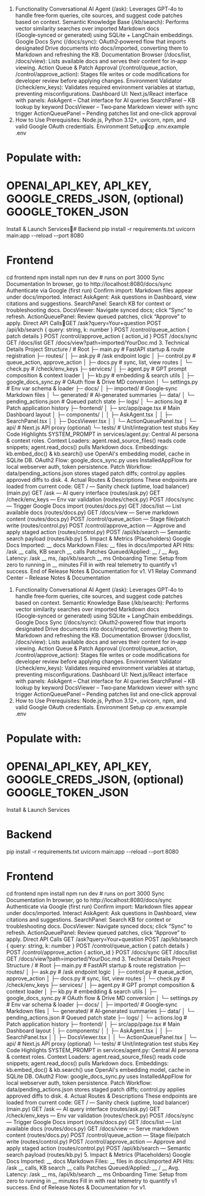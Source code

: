 1. Functionality
Conversational AI Agent (/ask): Leverages GPT‑4o to handle free‑form queries, cite sources, and suggest code patches based on context.
Semantic Knowledge Base (/kb/search): Performs vector similarity searches over imported Markdown docs (Google‑synced or generated) using SQLite + LangChain embeddings.
Google Docs Sync (/docs/sync): OAuth2‑powered flow that imports designated Drive documents into docs/imported, converting them to Markdown and refreshing the KB.
Documentation Browser (/docs/list, /docs/view): Lists available docs and serves their content for in‑app viewing.
Action Queue & Patch Approval (/control/queue\_action, /control/approve\_action): Stages file writes or code modifications for developer review before applying changes.
Environment Validator (/check/env\_keys): Validates required environment variables at startup, preventing misconfigurations.
Dashboard UI: Next.js/React interface with panels:
AskAgent – Chat interface for AI queries
SearchPanel – KB lookup by keyword
DocsViewer – Two‑pane Markdown viewer with sync trigger
ActionQueuePanel – Pending patches list and one‑click approval
2. How to Use
Prerequisites: Node.js, Python 3.12+, uvicorn, npm, and valid Google OAuth credentials.
Environment Setupcp .env.example .env
# Populate with:
# OPENAI\_API\_KEY, API\_KEY, GOOGLE\_CREDS\_JSON, (optional) GOOGLE\_TOKEN\_JSON
Install & Launch Services# Backend
pip install -r requirements.txt
uvicorn main:app --reload --port 8080
# Frontend
cd frontend
npm install
npm run dev # runs on port 3000
Sync Documentation
In browser, go to http://localhost:8080/docs/sync
Authenticate via Google (first run)
Confirm import: Markdown files appear under docs/imported.
Interact
AskAgent: Ask questions in Dashboard, view citations and suggestions.
SearchPanel: Search KB for context or troubleshooting docs.
DocsViewer: Navigate synced docs; click “Sync” to refresh.
ActionQueuePanel: Review queued patches, click “Approve” to apply.
Direct API CallsGET /ask?query=Your+question
POST /api/kb/search { query: string, k: number }
POST /control/queue\_action { patch details }
POST /control/approve\_action { action\_id }
POST /docs/sync
GET /docs/list
GET /docs/view?path=imported/YourDoc.md
3. Technical Details
Project Structure
/ # Root
├─ main.py # FastAPI startup & route registration
├─ routes/
│ ├─ ask.py # /ask endpoint logic
│ ├─ control.py # queue\_action, approve\_action
│ ├─ docs.py # sync, list, view routes
│ └─ check.py # /check/env\_keys
├─ services/
│ ├─ agent.py # GPT prompt composition & context loader
│ ├─ kb.py # embedding & search utils
│ ├─ google\_docs\_sync.py # OAuth flow & Drive MD conversion
│ └─ settings.py # Env var schema & loader
├─ docs/
│ ├─ imported/ # Google‑sync Markdown files
│ └─ generated/ # AI‑generated summaries
├─ data/
│ └─ pending\_actions.json # Queued patch state
├─ logs/
│ └─ actions.log # Patch application history
├─ frontend/
│ ├─ src/app/page.tsx # Main Dashboard layout
│ ├─ components/
│ │ ├─ AskAgent.tsx
│ │ ├─ SearchPanel.tsx
│ │ ├─ DocsViewer.tsx
│ │ └─ ActionQueuePanel.tsx
│ └─ api/ # Next.js API proxy (optional)
└─ tests/ # Unit/integration test stubs
Key Code Highlights
SYSTEM\_PROMPT in services/agent.py: Central AI persona & context roles.
Context Loaders: agent.read\_source\_files() reads code snippets; agent.read\_docs() pulls Markdown docs.
Embeddings: kb.embed\_doc() & kb.search() use OpenAI's embedding model, cache in SQLite DB.
OAuth2 Flow: google\_docs\_sync.py uses InstalledAppFlow for local webserver auth, token persistence.
Patch Workflow: data/pending\_actions.json stores staged patch diffs; control.py applies approved diffs to disk.
4. Actual Routes & Descriptions
These endpoints are loaded from current code:
GET / — Sanity check (uptime, load balancer) (main.py)
GET /ask — AI query interface (routes/ask.py)
GET /check/env\_keys — Env var validation (routes/check.py)
POST /docs/sync — Trigger Google Docs import (routes/docs.py)
GET /docs/list — List available docs (routes/docs.py)
GET /docs/view — Serve markdown content (routes/docs.py)
POST /control/queue\_action — Stage file/patch write (routes/control.py)
POST /control/approve\_action — Approve and apply staged action (routes/control.py)
POST /api/kb/search — Semantic search payload (routes/kb.py)
5. Impact & Metrics (Placeholders)
Google Docs Imported: \_\_ docs
Markdown Files: \_\_ files in docs/imported
API Hits: /ask \_\_ calls, KB search \_\_ calls
Patches Queued/Applied: \_\_ / \_\_
Avg. Latency: /ask \_\_ ms, /api/kb/search \_\_ ms
Onboarding Time: Setup from zero to running in \_\_ minutes
Fill in with real telemetry to quantify v1 success.
End of Release Notes & Documentation for v1.
V1 Relay Command Center – Release Notes & Documentation
1. Functionality
Conversational AI Agent (/ask): Leverages GPT‑4o to handle free‑form queries, cite sources, and suggest code patches based on context.
Semantic Knowledge Base (/kb/search): Performs vector similarity searches over imported Markdown docs (Google‑synced or generated) using SQLite + LangChain embeddings.
Google Docs Sync (/docs/sync): OAuth2‑powered flow that imports designated Drive documents into docs/imported, converting them to Markdown and refreshing the KB.
Documentation Browser (/docs/list, /docs/view): Lists available docs and serves their content for in‑app viewing.
Action Queue & Patch Approval (/control/queue\_action, /control/approve\_action): Stages file writes or code modifications for developer review before applying changes.
Environment Validator (/check/env\_keys): Validates required environment variables at startup, preventing misconfigurations.
Dashboard UI: Next.js/React interface with panels:
AskAgent – Chat interface for AI queries
SearchPanel – KB lookup by keyword
DocsViewer – Two‑pane Markdown viewer with sync trigger
ActionQueuePanel – Pending patches list and one‑click approval
2. How to Use
Prerequisites: Node.js, Python 3.12+, uvicorn, npm, and valid Google OAuth credentials.
Environment Setup
cp .env.example .env
# Populate with:
# OPENAI\_API\_KEY, API\_KEY, GOOGLE\_CREDS\_JSON, (optional) GOOGLE\_TOKEN\_JSON
Install & Launch Services
# Backend
pip install -r requirements.txt
uvicorn main:app --reload --port 8080
# Frontend
cd frontend
npm install
npm run dev # runs on port 3000
Sync Documentation
In browser, go to http://localhost:8080/docs/sync
Authenticate via Google (first run)
Confirm import: Markdown files appear under docs/imported.
Interact
AskAgent: Ask questions in Dashboard, view citations and suggestions.
SearchPanel: Search KB for context or troubleshooting docs.
DocsViewer: Navigate synced docs; click “Sync” to refresh.
ActionQueuePanel: Review queued patches, click “Approve” to apply.
Direct API Calls
GET /ask?query=Your+question
POST /api/kb/search { query: string, k: number }
POST /control/queue\_action { patch details }
POST /control/approve\_action { action\_id }
POST /docs/sync
GET /docs/list
GET /docs/view?path=imported/YourDoc.md
3. Technical Details
Project Structure
/ # Root
├─ main.py # FastAPI startup & route registration
├─ routes/
│ ├─ ask.py # /ask endpoint logic
│ ├─ control.py # queue\_action, approve\_action
│ ├─ docs.py # sync, list, view routes
│ └─ check.py # /check/env\_keys
├─ services/
│ ├─ agent.py # GPT prompt composition & context loader
│ ├─ kb.py # embedding & search utils
│ ├─ google\_docs\_sync.py # OAuth flow & Drive MD conversion
│ └─ settings.py # Env var schema & loader
├─ docs/
│ ├─ imported/ # Google‑sync Markdown files
│ └─ generated/ # AI‑generated summaries
├─ data/
│ └─ pending\_actions.json # Queued patch state
├─ logs/
│ └─ actions.log # Patch application history
├─ frontend/
│ ├─ src/app/page.tsx # Main Dashboard layout
│ ├─ components/
│ │ ├─ AskAgent.tsx
│ │ ├─ SearchPanel.tsx
│ │ ├─ DocsViewer.tsx
│ │ └─ ActionQueuePanel.tsx
│ └─ api/ # Next.js API proxy (optional)
└─ tests/ # Unit/integration test stubs
Key Code Highlights
SYSTEM\_PROMPT in services/agent.py: Central AI persona & context roles.
Context Loaders: agent.read\_source\_files() reads code snippets; agent.read\_docs() pulls Markdown docs.
Embeddings: kb.embed\_doc() & kb.search() use OpenAI's embedding model, cache in SQLite DB.
OAuth2 Flow: google\_docs\_sync.py uses InstalledAppFlow for local webserver auth, token persistence.
Patch Workflow: data/pending\_actions.json stores staged patch diffs; control.py applies approved diffs to disk.
4. Actual Routes & Descriptions
These endpoints are loaded from current code:
GET / — Sanity check (uptime, load balancer) (main.py)
GET /ask — AI query interface (routes/ask.py)
GET /check/env\_keys — Env var validation (routes/check.py)
POST /docs/sync — Trigger Google Docs import (routes/docs.py)
GET /docs/list — List available docs (routes/docs.py)
GET /docs/view — Serve markdown content (routes/docs.py)
POST /control/queue\_action — Stage file/patch write (routes/control.py)
POST /control/approve\_action — Approve and apply staged action (routes/control.py)
POST /api/kb/search — Semantic search payload (routes/kb.py)
5. Impact & Metrics (Placeholders)
Google Docs Imported: \_\_ docs
Markdown Files: \_\_ files in docs/imported
API Hits: /ask \_\_ calls, KB search \_\_ calls
Patches Queued/Applied: \_\_ / \_\_
Avg. Latency: /ask \_\_ ms, /api/kb/search \_\_ ms
Onboarding Time: Setup from zero to running in \_\_ minutes
Fill in with real telemetry to quantify v1 success.
End of Release Notes & Documentation for v1.